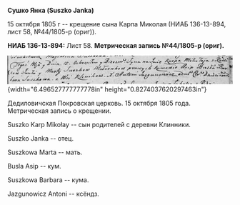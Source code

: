 **Сушко Янка (Suszko Janka)**

15 октября 1805 г -- крещение сына Карпа Миколая (НИАБ 136-13-894, лист
58, №44/1805-р (ориг)).

**НИАБ 136-13-894:** Лист 58. **Метрическая запись №44/1805-р (ориг).**

![](./media/eb49e05f81fead235cd094a8e788c5ce7b800092.png){width="6.496527777777778in"
height="0.8274037620297463in"}

Дедиловичская Покровская церковь. 15 октября 1805 года. Метрическая
запись о крещении.

Suszko Karp Mikołay -- сын родителей с деревни Клинники.

Suszko Janka -- отец.

Suszkowa Marta -- мать.

Busla Asip -- кум.

Suszkowa Barbara -- кума.

Jazgunowicz Antoni -- ксёндз.
